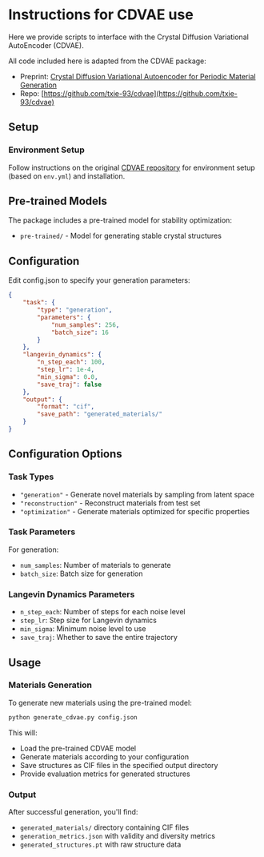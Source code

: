 # Instructions for CDVAE use

Here we provide scripts to interface with the Crystal Diffusion Variational AutoEncoder (CDVAE).

All code included here is adapted from the CDVAE package:

* Preprint: [Crystal Diffusion Variational Autoencoder for Periodic Material Generation](https://arxiv.org/abs/2110.06197)
* Repo: [https://github.com/txie-93/cdvae](https://github.com/txie-93/cdvae)

## Setup

### Environment Setup

Follow instructions on the original [CDVAE repository](https://github.com/txie-93/cdvae) for environment setup (based on ```env.yml```) and installation.

## Pre-trained Models

The package includes a pre-trained model for stability optimization:

* ```pre-trained/``` - Model for generating stable crystal structures

## Configuration

Edit config.json to specify your generation parameters:

```json
{
    "task": {
        "type": "generation",
        "parameters": {
            "num_samples": 256,
            "batch_size": 16
        }
    },
    "langevin_dynamics": {
        "n_step_each": 100,
        "step_lr": 1e-4,
        "min_sigma": 0.0,
        "save_traj": false
    },
    "output": {
        "format": "cif",
        "save_path": "generated_materials/"
    }
}
```

## Configuration Options

### Task Types

* ```"generation"``` - Generate novel materials by sampling from latent space
* ```"reconstruction"``` - Reconstruct materials from test set
* ```"optimization"``` - Generate materials optimized for specific properties

### Task Parameters

For generation:

* ```num_samples```: Number of materials to generate
* ```batch_size```: Batch size for generation

### Langevin Dynamics Parameters

* ```n_step_each```: Number of steps for each noise level
* ```step_lr```: Step size for Langevin dynamics
* ```min_sigma```: Minimum noise level to use
* ```save_traj```: Whether to save the entire trajectory

## Usage

### Materials Generation

To generate new materials using the pre-trained model:

```bash
python generate_cdvae.py config.json
```

This will:

* Load the pre-trained CDVAE model
* Generate materials according to your configuration
* Save structures as CIF files in the specified output directory
* Provide evaluation metrics for generated structures

### Output

After successful generation, you'll find:

* ```generated_materials/``` directory containing CIF files
* ```generation_metrics.json``` with validity and diversity metrics
* ```generated_structures.pt``` with raw structure data

